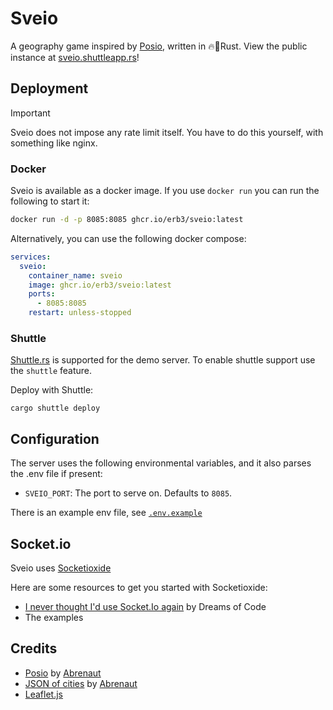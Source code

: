 # Sveio

A geography game inspired by [Posio](https://github.com/abrenaut/posio), written in 🔥🚀Rust.
View the public instance at [sveio.shuttleapp.rs](https://sveio.shuttleapp.rs)!

## Deployment

> [!IMPORTANT]
> Sveio does not impose any rate limit itself.
> You have to do this yourself, with something like nginx.

### Docker

Sveio is available as a docker image. If you use `docker run` you can run the following to start it:

```bash
docker run -d -p 8085:8085 ghcr.io/erb3/sveio:latest
```

Alternatively, you can use the following docker compose:

```yml
services:
  sveio:
    container_name: sveio
    image: ghcr.io/erb3/sveio:latest
    ports:
      - 8085:8085
    restart: unless-stopped
```

### Shuttle

[Shuttle.rs](https://shuttle.rs) is supported for the demo server.
To enable shuttle support use the `shuttle` feature.

Deploy with Shuttle:

```shell
cargo shuttle deploy
```

## Configuration

The server uses the following environmental variables, and it also parses the .env file if present:

- `SVEIO_PORT`: The port to serve on. Defaults to `8085`.

There is an example env file, see [`.env.example`](https://github.com/Erb3/sveio/blob/main/.env.example)

## Socket.io

Sveio uses [Socketioxide](https://github.com/Totodore/socketioxide)

Here are some resources to get you started with Socketioxide:

- [I never thought I'd use Socket.Io again](https://www.youtube.com/watch?v=HEhhWL1oUTM) by Dreams of Code
- The examples

## Credits

- [Posio](https://github.com/abrenaut/posio) by [Abrenaut](https://github.com/abrenaut)
- [JSON of cities](https://github.com/abrenaut/posio/blob/master/game/data/cities.json) by [Abrenaut](https://github.com/abrenaut)
- [Leaflet.js](https://leafletjs.com/)
